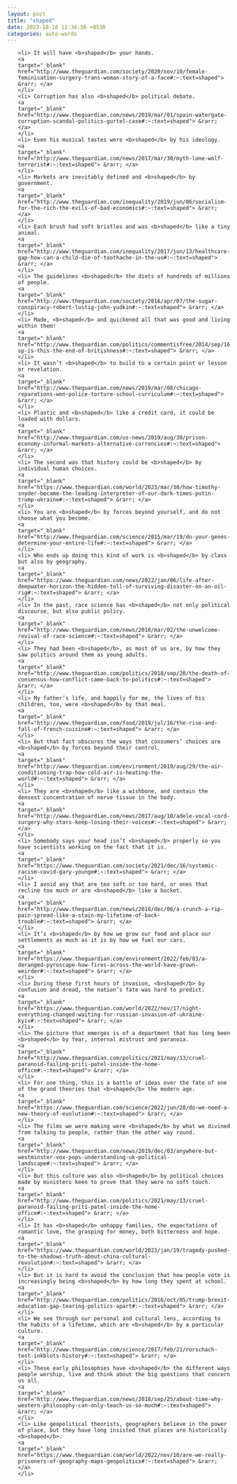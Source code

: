 ```yaml
---
layout: post
title: "shaped"
date: 2023-10-10 12:34:56 +0530
categories: auto-words
---
```

<ol>

    <li> It will have <b>shaped</b> your hands.
    <a 
    target="_blank" 
    href="http://www.theguardian.com/society/2020/nov/10/female-feminisation-surgery-trans-woman-story-of-a-face#:~:text=shaped"> &rarr; </a>
    </li>
    <li> Corruption has also <b>shaped</b> political debate.
    <a 
    target="_blank" 
    href="http://www.theguardian.com/news/2019/mar/01/spain-watergate-corruption-scandal-politics-gurtel-case#:~:text=shaped"> &rarr; </a>
    </li>
    <li> Even his musical tastes were <b>shaped</b> by his ideology.
    <a 
    target="_blank" 
    href="http://www.theguardian.com/news/2017/mar/30/myth-lone-wolf-terrorist#:~:text=shaped"> &rarr; </a>
    </li>
    <li> Markets are inevitably defined and <b>shaped</b> by government.
    <a 
    target="_blank" 
    href="http://www.theguardian.com/inequality/2019/jun/06/socialism-for-the-rich-the-evils-of-bad-economics#:~:text=shaped"> &rarr; </a>
    </li>
    <li> Each brush had soft bristles and was <b>shaped</b> like a tiny animal.
    <a 
    target="_blank" 
    href="http://www.theguardian.com/inequality/2017/jun/13/healthcare-gap-how-can-a-child-die-of-toothache-in-the-us#:~:text=shaped"> &rarr; </a>
    </li>
    <li> The guidelines <b>shaped</b> the diets of hundreds of millions of people.
    <a 
    target="_blank" 
    href="http://www.theguardian.com/society/2016/apr/07/the-sugar-conspiracy-robert-lustig-john-yudkin#:~:text=shaped"> &rarr; </a>
    </li>
    <li> Made, <b>shaped</b> and quickened all that was good and living within them!
    <a 
    target="_blank" 
    href="http://www.theguardian.com/politics/commentisfree/2014/sep/16/-sp-is-this-the-end-of-britishness#:~:text=shaped"> &rarr; </a>
    </li>
    <li> It wasn’t <b>shaped</b> to build to a certain point or lesson or revelation.
    <a 
    target="_blank" 
    href="http://www.theguardian.com/news/2019/mar/08/chicago-reparations-won-police-torture-school-curriculum#:~:text=shaped"> &rarr; </a>
    </li>
    <li> Plastic and <b>shaped</b> like a credit card, it could be loaded with dollars.
    <a 
    target="_blank" 
    href="http://www.theguardian.com/us-news/2019/aug/30/prison-economy-informal-markets-alternative-currencies#:~:text=shaped"> &rarr; </a>
    </li>
    <li> The second was that history could be <b>shaped</b> by individual human choices.
    <a 
    target="_blank" 
    href="https://www.theguardian.com/world/2023/mar/30/how-timothy-snyder-became-the-leading-interpreter-of-our-dark-times-putin-trump-ukraine#:~:text=shaped"> &rarr; </a>
    </li>
    <li> You are <b>shaped</b> by forces beyond yourself, and do not choose what you become.
    <a 
    target="_blank" 
    href="http://www.theguardian.com/science/2015/mar/19/do-your-genes-determine-your-entire-life#:~:text=shaped"> &rarr; </a>
    </li>
    <li> Who ends up doing this kind of work is <b>shaped</b> by class but also by geography.
    <a 
    target="_blank" 
    href="https://www.theguardian.com/news/2022/jan/06/life-after-deepwater-horizon-the-hidden-toll-of-surviving-disaster-on-an-oil-rig#:~:text=shaped"> &rarr; </a>
    </li>
    <li> In the past, race science has <b>shaped</b> not only political discourse, but also public policy.
    <a 
    target="_blank" 
    href="http://www.theguardian.com/news/2018/mar/02/the-unwelcome-revival-of-race-science#:~:text=shaped"> &rarr; </a>
    </li>
    <li> They had been <b>shaped</b>, as most of us are, by how they saw politics around them as young adults.
    <a 
    target="_blank" 
    href="http://www.theguardian.com/politics/2018/sep/20/the-death-of-consensus-how-conflict-came-back-to-politics#:~:text=shaped"> &rarr; </a>
    </li>
    <li> My father’s life, and happily for me, the lives of his children, too, were <b>shaped</b> by that meal.
    <a 
    target="_blank" 
    href="http://www.theguardian.com/food/2019/jul/16/the-rise-and-fall-of-french-cuisine#:~:text=shaped"> &rarr; </a>
    </li>
    <li> But that fact obscures the ways that consumers’ choices are <b>shaped</b> by forces beyond their control.
    <a 
    target="_blank" 
    href="http://www.theguardian.com/environment/2019/aug/29/the-air-conditioning-trap-how-cold-air-is-heating-the-world#:~:text=shaped"> &rarr; </a>
    </li>
    <li> They are <b>shaped</b> like a wishbone, and contain the densest concentration of nerve tissue in the body.
    <a 
    target="_blank" 
    href="http://www.theguardian.com/news/2017/aug/10/adele-vocal-cord-surgery-why-stars-keep-losing-their-voices#:~:text=shaped"> &rarr; </a>
    </li>
    <li> Somebody says your head isn’t <b>shaped</b> properly so you have scientists working on the fact that it is.
    <a 
    target="_blank" 
    href="https://www.theguardian.com/society/2021/dec/16/systemic-racism-covid-gary-younge#:~:text=shaped"> &rarr; </a>
    </li>
    <li> I avoid any that are too soft or too hard, or ones that recline too much or are <b>shaped</b> like a bucket.
    <a 
    target="_blank" 
    href="http://www.theguardian.com/news/2018/dec/06/a-crunch-a-rip-pain-spread-like-a-stain-my-lifetime-of-back-trouble#:~:text=shaped"> &rarr; </a>
    </li>
    <li> It’s <b>shaped</b> by how we grow our food and place our settlements as much as it is by how we fuel our cars.
    <a 
    target="_blank" 
    href="https://www.theguardian.com/environment/2022/feb/03/a-deranged-pyroscape-how-fires-across-the-world-have-grown-weirder#:~:text=shaped"> &rarr; </a>
    </li>
    <li> During these first hours of invasion, <b>shaped</b> by confusion and dread, the nation’s fate was hard to predict.
    <a 
    target="_blank" 
    href="https://www.theguardian.com/world/2022/nov/17/night-everything-changed-waiting-for-russian-invasion-of-ukraine-kyiv#:~:text=shaped"> &rarr; </a>
    </li>
    <li> The picture that emerges is of a department that has long been <b>shaped</b> by fear, internal mistrust and paranoia.
    <a 
    target="_blank" 
    href="http://www.theguardian.com/politics/2021/may/13/cruel-paranoid-failing-priti-patel-inside-the-home-office#:~:text=shaped"> &rarr; </a>
    </li>
    <li> For one thing, this is a battle of ideas over the fate of one of the grand theories that <b>shaped</b> the modern age.
    <a 
    target="_blank" 
    href="https://www.theguardian.com/science/2022/jun/28/do-we-need-a-new-theory-of-evolution#:~:text=shaped"> &rarr; </a>
    </li>
    <li> The films we were making were <b>shaped</b> by what we divined from talking to people, rather than the other way round.
    <a 
    target="_blank" 
    href="http://www.theguardian.com/news/2019/dec/03/anywhere-but-westminster-vox-pops-understanding-uk-political-landscape#:~:text=shaped"> &rarr; </a>
    </li>
    <li> But this culture was also <b>shaped</b> by political choices made by ministers keen to prove that they were no soft touch.
    <a 
    target="_blank" 
    href="http://www.theguardian.com/politics/2021/may/13/cruel-paranoid-failing-priti-patel-inside-the-home-office#:~:text=shaped"> &rarr; </a>
    </li>
    <li> It has <b>shaped</b> unhappy families, the expectations of romantic love, the grasping for money, both bitterness and hope.
    <a 
    target="_blank" 
    href="https://www.theguardian.com/world/2023/jan/19/tragedy-pushed-to-the-shadows-truth-about-china-cultural-revolution#:~:text=shaped"> &rarr; </a>
    </li>
    <li> But it is hard to avoid the conclusion that how people vote is increasingly being <b>shaped</b> by how long they spent at school.
    <a 
    target="_blank" 
    href="http://www.theguardian.com/politics/2016/oct/05/trump-brexit-education-gap-tearing-politics-apart#:~:text=shaped"> &rarr; </a>
    </li>
    <li> We see through our personal and cultural lens, according to the habits of a lifetime, which are <b>shaped</b> by a particular culture.
    <a 
    target="_blank" 
    href="http://www.theguardian.com/science/2017/feb/21/rorschach-test-inkblots-history#:~:text=shaped"> &rarr; </a>
    </li>
    <li> These early philosophies have <b>shaped</b> the different ways people worship, live and think about the big questions that concern us all.
    <a 
    target="_blank" 
    href="http://www.theguardian.com/news/2018/sep/25/about-time-why-western-philosophy-can-only-teach-us-so-much#:~:text=shaped"> &rarr; </a>
    </li>
    <li> Like geopolitical theorists, geographers believe in the power of place, but they have long insisted that places are historically <b>shaped</b>.
    <a 
    target="_blank" 
    href="https://www.theguardian.com/world/2022/nov/10/are-we-really-prisoners-of-geography-maps-geopolitics#:~:text=shaped"> &rarr; </a>
    </li>